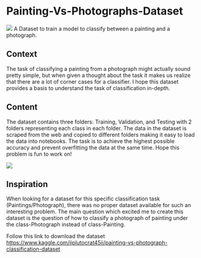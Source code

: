 # Painting-Vs-Photographs-Dataset
![]('https://github.com/IIplutocrat45II/Painting-Vs-Photographs-Dataset/blob/master/images/1.jpg)
A Dataset to train a model to classify between a painting and a photograph.



## Context
The task of classifying a painting from a photograph might actually sound pretty simple, but when given a thought about the task it makes us realize that there are a lot of corner cases for a classifier. I hope this dataset provides a basis to understand the task of classification in-depth.

## Content
The dataset contains three folders: Training, Validation, and Testing with 2 folders representing each class in each folder. The data in the dataset is scraped from the web and copied to different folders making it easy to load the data into notebooks. The task is to achieve the highest possible accuracy and prevent overfitting the data at the same time. Hope this problem is fun to work on!

![]('https://github.com/IIplutocrat45II/Painting-Vs-Photographs-Dataset/blob/master/images/2.png')


## Inspiration
When looking for a dataset for this specific classification task (Paintings/Photograph), there was no proper dataset available for such an interesting problem. The main question which excited me to create this dataset is the question of how to classify a photograph of painting under the class-Photograph instead of class-Painting.

Follow this link to download the dataset<br>
https://www.kaggle.com/iiplutocrat45ii/painting-vs-photograph-classification-dataset

